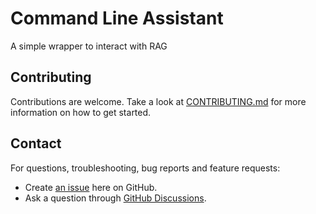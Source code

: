 # Command Line Assistant

A simple wrapper to interact with RAG

## Contributing

Contributions are welcome. Take a look at [CONTRIBUTING.md](CONTRIBUTING.md) for more information on how to get started.

## Contact

For questions, troubleshooting, bug reports and feature requests:

* Create [an issue](https://github.com/rhel-lightspeed/command-line-assistant/issues/new) here on GitHub.
* Ask a question through [GitHub Discussions](https://github.com/rhel-lightspeed/command-line-assistant/discussions).
